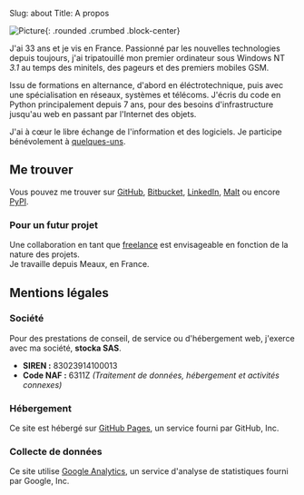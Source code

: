 Slug: about
Title: A propos

![Picture](https://www.gravatar.com/avatar/f59867037d04a40f3092cf2d4daa1758?s=200){: .rounded .crumbed .block-center}

J'ai 33 ans et je vis en France. Passionné par les nouvelles technologies depuis toujours, j'ai tripatouillé mon premier ordinateur sous Windows NT _3.1_ au temps des minitels, des pageurs et des premiers mobiles GSM.

Issu de formations en alternance, d'abord en éléctrotechnique, puis avec une spécialisation en réseaux, systèmes et télécoms. J'écris du code en Python principalement depuis 7 ans, pour des besoins d'infrastructure jusqu'au web en passant par l'Internet des objets.

J'ai à cœur le libre échange de l'information et des logiciels. Je participe bénévolement à [quelques-uns]({filename}projects.md).

Me trouver
----------

Vous pouvez me trouver sur [GitHub](https://github.com/ggueret), [Bitbucket](https://bitbucket.org/ggueret/), [LinkedIn](https://www.linkedin.com/in/ggueret/), [Malt](https://www.malt.fr/profile/geoffreygueret) ou encore [PyPI](https://pypi.org/user/ggueret/).

### Pour un futur projet

Une collaboration en tant que [freelance](https://www.malt.fr/profile/geoffreygueret) est envisageable en fonction de la nature des projets.  
Je travaille depuis Meaux, en France.

Mentions légales
----------------

### Société

Pour des prestations de conseil, de service ou d'hébergement web, j'exerce avec ma société, **stocka SAS**.

- **SIREN :** 83023914100013
- **Code NAF :** 6311Z *(Traitement de données, hébergement et activités connexes)*

### Hébergement

Ce site est hébergé sur [GitHub Pages](https://help.github.com/en/github/site-policy/github-privacy-statement), un service fourni par GitHub, Inc.

### Collecte de données

Ce site utilise [Google Analytics](https://policies.google.com/privacy), un service d'analyse de statistiques fourni par Google, Inc.
